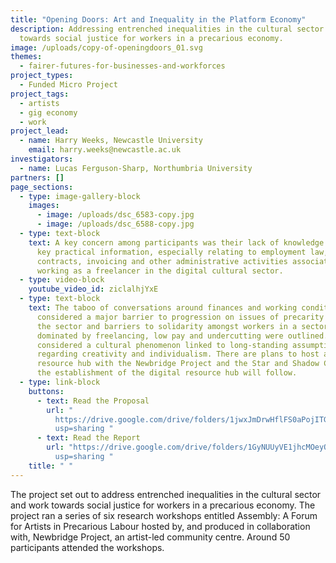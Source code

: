 ```yaml
---
title: "Opening Doors: Art and Inequality in the Platform Economy"
description: Addressing entrenched inequalities in the cultural sector and work
  towards social justice for workers in a precarious economy.
image: /uploads/copy-of-openingdoors_01.svg
themes:
  - fairer-futures-for-businesses-and-workforces
project_types:
  - Funded Micro Project
project_tags:
  - artists
  - gig economy
  - work
project_lead:
  - name: Harry Weeks, Newcastle University
    email: harry.weeks@newcastle.ac.uk
investigators:
  - name: Lucas Ferguson-Sharp, Northumbria University
partners: []
page_sections:
  - type: image-gallery-block
    images:
      - image: /uploads/dsc_6583-copy.jpg
      - image: /uploads/dsc_6588-copy.jpg
  - type: text-block
    text: A key concern among participants was their lack of knowledge concerning
      key practical information, especially relating to employment law, rights,
      contracts, invoicing and other administrative activities associated with
      working as a freelancer in the digital cultural sector.
  - type: video-block
    youtube_video_id: ziclalhjYxE
  - type: text-block
    text: The taboo of conversations around finances and working conditions was
      considered a major barrier to progression on issues of precarity within
      the sector and barriers to solidarity amongst workers in a sector
      dominated by freelancing, low pay and undercutting were outlined. This was
      considered a cultural phenomenon linked to long-standing assumptions
      regarding creativity and individualism. There are plans to host a physical
      resource hub with the Newbridge Project and the Star and Shadow Cinema and
      the establishment of the digital resource hub will follow.
  - type: link-block
    buttons:
      - text: Read the Proposal
        url: "
          https://drive.google.com/drive/folders/1jwxJmDrwHflFS0aPojITGCERt5FtK1Aj?\
          usp=sharing "
      - text: Read the Report
        url: "https://drive.google.com/drive/folders/1GyNUUyVE1jhcMOeyQ1fVmXrPIxJK64i0?\
          usp=sharing "
    title: " "
---
```

The project set out to address entrenched inequalities in the cultural sector and work towards social justice for workers in a precarious economy. The project ran a series of six research workshops entitled Assembly: A Forum for Artists in Precarious Labour hosted by, and produced in collaboration with, Newbridge Project, an artist-led community centre. Around 50 participants attended the workshops.